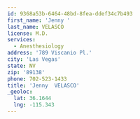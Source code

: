 ```yaml
---
id: 9368a53b-6464-48bd-8fea-ddef34c7b493
first_name: 'Jenny '
last_name: VELASCO
license: M.D.
services:
  - Anesthesiology
address: '789 Viscanio Pl.'
city: 'Las Vegas'
state: NV
zip: '89138'
phone: 702-523-1433
title: 'Jenny  VELASCO'
_geoloc:
  lat: 36.1644
  lng: -115.343
---
```

